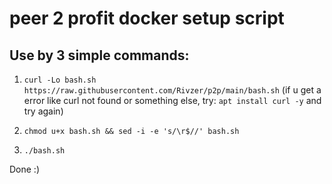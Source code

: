 # peer 2 profit docker setup script

## Use by 3 simple commands:

1. `curl -Lo bash.sh https://raw.githubusercontent.com/Rivzer/p2p/main/bash.sh`
  (if u get a error like curl not found or something else, try: `apt install curl -y` and try again)

2. `chmod u+x bash.sh && sed -i -e 's/\r$//' bash.sh`

3. `./bash.sh`

Done :)
